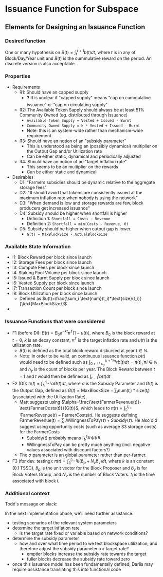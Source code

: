 # Issuance Function for Subspace


## Elements for Designing an Issuance Function

### Desired function

One or many hypothesis on $B(t) = \int_t^{t+1}b(t) dt$, where $t$ is in any of Block/Day/Year unit and $B(t)$ is the cummulative reward on the period. An discrete version is also acceptable. 

### Properties

- Requirements
    - R1: Should have an capped supply 
        - :question: It is unclear if "capped supply" means "cap on cummulative issuance" or "cap on circulating supply" 
    - R2: The Available Token Supply should always be at least 51% Community Owned (eg. distributed through Issuance)
        - `Available Token Supply = Vested + Issued - Burnt`
        - `Community Owned Supply = k * Vested + Issued - Burnt`
        - Note: this is an system-wide rather than mechanism-wide requirement.
    - R3: Should have an notion of an "subsidy parameter"
        - This is understood as being an (possibly dynamical) multiplier on the Output Gap and/or Utilization rate
        - Can be either static, dynamical and periodically adjusted
    - R4: Should have an notion of an "target inflation rate"
        - This seems to be an multiplier on the rewards
        - Can be either static and dynamical
- Desirables
    - D1: "Farmers subsidies should be dynamic relative to the aggregate storage fees"
    - D2: "It should avoid that tokens are consistently issued at the maximum inflation rate when nobody is using the network"
    - D3: "When demand is low and storage rewards are few, block producers get increased issuance"
    - D4: Subsidy should be higher when shortfall is higher 
        - Definition 1: `Shortfall = Costs - Revenue`
        - Definition 2: `Shortfall = min(Costs - Revenue, 0)`
    - D5: Subsidy should be higher when output gap is lower.
        - `G(t) = MaxBlockSize - ActualBlockSize`


### Available State Information

- I1: Block Reward per block since launch
- I2: Storage Fees per block since launch
- I3: Compute Fees per block since launch
- I4: Staking Pool Volume per block since launch
- I5: Issued & Burnt Supply per block since launch
- I6: Vested Supply per block since launch
- I7: Transaction Count per block since launch
- I8: Block Utilization per block since launch
    - Defined as $u(t)=\frac{\sum_i \text{num}(t_i)*\text{size}(t_i)}{\text{MaxBlockSize}}$
- 

### Issuance Functions that were considered

- F1 (before DI): $B(t) = B_0 e^{-kt} \pi^T(1-u(t))$, where $B_0$ is the block reward at $t=0$, $k$ is an decay constant, $\pi^T$ is the target inflation rate and $u(t)$ is the utilization rate.
    - $B(t)$ is defined as the total block reward disbursed at year $t\in\mathbb{N}$.
    - Note: In order to be valid, an continuous Issuance function $b(t)$ would need to be defined such as $\int_{0+i*n_y}^{(i+1)n_y}b(t)dt = \pi(t), \forall i \in \mathbb{N}$ and $n_y$ is the count of blocks per year. The Block Reward between $t-1$ and $t$ would then be defined as $\int_{t-1}^t b(t) dt$
- F2 (DI): $\pi(t) = \int_{{t_i}}^{t_{i+1}} \alpha G(t)dt$, where $\alpha$ is the Subsidy Parameter and $G(t)$ is the Output Gap, defined as $G(t) =\text{MaxBlockSize} - \sum_i \text{num}(t_i)*\text{size}(t_i)$ (associated with the Utilization Rate).
    - Matt suggests using $\alpha=\frac{\text{FarmerRevenue(t)}-\text{FarmerCosts(t)}}{G(t)}$, which leads to $\pi(t) = \int_{t_i}^{t_{i+1}} \text{FarmerRevenue}(t) - \text{FarmerCosts}(t)$. He suggests defining $\text{FarmerRevenue(t)} = \sum_\tau \text{WillingnessToPay}(\tau) + Subsidy(\tau)$. He also did suggest using opportunity costs (such as average S3 storage costs) for the $\text{FarmerCosts}$
        - $\text{Subsidy}(t)$ probably means $\int_{t_1}^{t_2}b(t) dt$
        - $\text{WillingnessToPay}$ can be pretty much anything (incl. negative values associated with discount factors?)
    - The $\alpha$ parameter is an global parameter rather than per-farmer.
- F3 (for dev. testing): $\pi(t) = \int_{t_i}^{t_{i+1}} k (\hat{b}_p + N_v \hat{b}_v) dt$, where $k$ is an constant (0.1 TSSC), $\hat{b}_p$ is the unit vector for the Block Proposer and $\hat{b}_v$ is for Block Voters Group, and $N_v$ is the number of Block Voters. $t_i$ is the time associated with block $i$.

### Additional context

Todd's message on slack:

In the next implementation phase, we'll need further assistance:
- testing scenarios of the relevant system parameters
- determine the target inflation rate
    - is the target rate fixed or variable based on network conditions?
- determine the subsidy parameter
    - how and over what time period to we test blockspace utilization, and therefore adjust the subsidy parameter <> target rate?
        - emptier blocks increase the subsidy rate towards the target
        - fuller blocks decrease the subsidy rate toward zero
- once this issuance model has been fundamentally defined, Dariia may require assistance translating this into functional code
